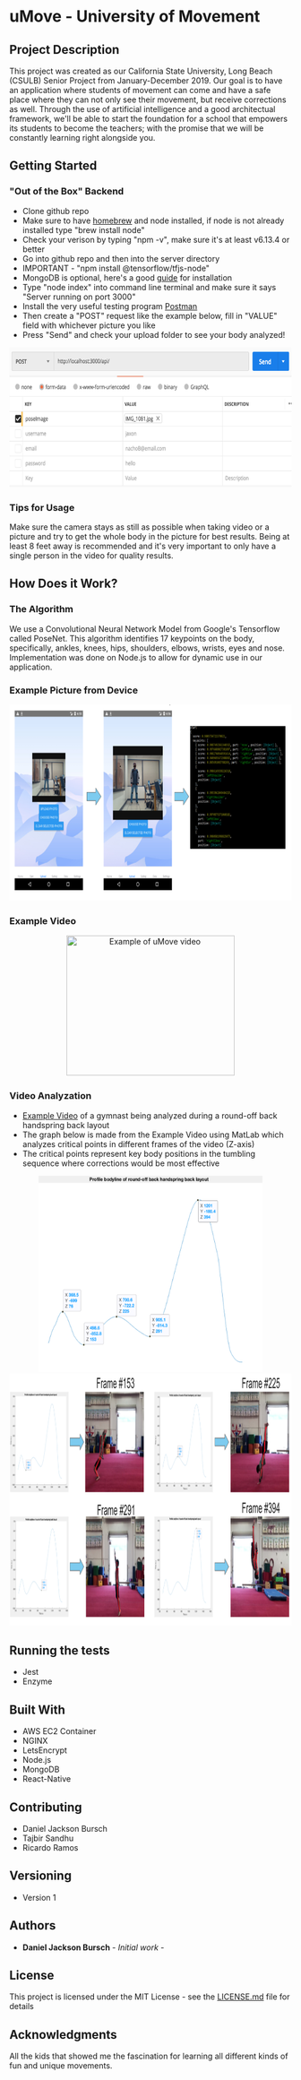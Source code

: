 # uMove - University of Movement
## Project Description
This project was created as our California State University, Long Beach (CSULB) Senior Project from January-December 2019. Our goal is to have an application where students of movement can come and have a safe place where they can not only see their movement, but receive corrections as well. Through the use of artificial intelligence and a good architectual framework, we'll be able to start the foundation for a school that empowers its students to become the teachers; with the promise that we will be constantly learning right alongside you. 

## Getting Started
### "Out of the Box" Backend
* Clone github repo
* Make sure to have [homebrew](https://brew.sh/) and node installed, if node is not already installed type "brew install node"
* Check your verison by typing "npm -v", make sure it's at least v6.13.4 or better
* Go into github repo and then into the server directory
* IMPORTANT - "npm install @tensorflow/tfjs-node"
* MongoDB is optional, here's a good [guide](https://treehouse.github.io/installation-guides/mac/mongo-mac.html) for installation
* Type "node index" into command line terminal and make sure it says "Server running on port 3000"
* Install the very useful testing program [Postman](https://www.postman.com/downloads/)
* Then create a "POST" request like the example below, fill in "VALUE" field with whichever picture you like
* Press "Send" and check your upload folder to see your body analyzed!
<p align="center">
  <img src="https://github.com/ramos07/pose-estimation/blob/master/videos/Screen%20Shot%202020-03-30%20at%204.06.50%20PM.png" width="800" height="250" title="Example of Postman">
</p>


### Tips for Usage
Make sure the camera stays as still as possible when taking video or a picture and try to get the whole body in the picture for best results. Being at least 8 feet away is recommended and it's very important to only have a single person in the video for quality results.

## How Does it Work?
### The Algorithm
We use a Convolutional Neural Network Model from Google's Tensorflow called PoseNet. This algorithm identifies 17 keypoints on the body, specifically, ankles, knees, hips, shoulders, elbows, wrists, eyes and nose. Implementation was done on Node.js to allow for dynamic use in our application.

### Example Picture from Device
<p align="center">
  <img src="https://github.com/ramos07/pose-estimation/blob/master/videos/Screen%20Shot%202020-03-30%20at%209.23.15%20AM.png" width="900" height="350" title="Example of photo from device">
</p>

### Example Video
<p align="center">
  <img src="https://github.com/ramos07/pose-estimation/blob/master/videos/final_5e26492f8d6e7d00164e69fe_535259%20(1).gif" width="300" height="250" title="Example of uMove video">
</p>

### Video Analyzation
* [Example Video](https://www.youtube.com/watch?v=kk0D3QOK8qk) of a gymnast being analyzed during a round-off back handspring back layout
* The graph below is made from the Example Video using MatLab which analyzes critical points in different frames of the video (Z-axis)
* The critical points represent key body positions in the tumbling sequence where corrections would be most effective

<p align="center">
  <img src="https://github.com/ramos07/pose-estimation/blob/master/videos/Screen%20Shot%202019-12-05%20at%2011.08.19%20AM.png" width="400" height="350" title="Example Graph">
  <img src="https://github.com/ramos07/pose-estimation/blob/master/videos/Screen%20Shot%202020-03-30%20at%209.18.55%20AM.png" width="800" height="450" title="Example of frames">
</p>

## Running the tests
* Jest
* Enzyme

## Built With
* AWS EC2 Container
* NGINX
* LetsEncrypt
* Node.js
* MongoDB
* React-Native

## Contributing

* Daniel Jackson Bursch
* Tajbir Sandhu
* Ricardo Ramos

## Versioning

* Version 1

## Authors

* **Daniel Jackson Bursch** - *Initial work* -


## License

This project is licensed under the MIT License - see the [LICENSE.md](LICENSE.md) file for details

## Acknowledgments

All the kids that showed me the fascination for learning all different kinds of fun and unique movements.

